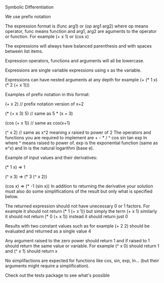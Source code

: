 Symbolic Differentiation

We use prefix notation

The expression format is (func arg1) or (op arg1 arg2) where op means operator,
func means function and arg1, arg2 are aguments to the operator or function.
For example (+ x 1) or (cos x)

The expressions will always have balanced parenthesis and with spaces between list items.

Expression operators, functions and arguments will all be lowercase.

Expressions are single variable expressions using x as the variable.

Expressions can have nested arguments at any depth for example (+ (* 1 x) (* 2 (+ x 1)))

Examples of prefix notation in this format:

(+ x 2)        // prefix notation version of x+2

(* (+ x 3) 5)  // same as 5 * (x + 3)

(cos (+ x 1))  // same as cos(x+1)

(^ x 2)        // same as x^2 meaning x raised to power of 2
The operators and functions you are required to implement are + - * / ^ cos sin tan exp ln where ^ means raised to power of. exp is the exponential function (same as e^x) and ln is the natural logarithm (base e).

Example of input values and their derivatives:

(* 1 x) => 1

(^ x 3) => (* 3 (^ x 2))

(cos x) => (* -1 (sin x))
In addition to returning the derivative your solution must also do some simplifications of the result
but only what is specified below.

The returned expression should not have unecessary 0 or 1 factors.
For example it should not return (* 1 (+ x 1)) but simply the term (+ x 1) similarly it should
not return (* 0 (+ x 1)) instead it should return just 0

Results with two constant values such as for example (+ 2 2) should be evaluated and returned as a
single value 4

Any argument raised to the zero power should return 1 and if raised to 1 should return the same
value or variable. For example (^ x 0) should return 1 and (^ x 1) should return x

No simplifactions are expected for functions like cos, sin, exp, ln...
(but their arguments might require a simplification).

Check out the tests package to see what's possible